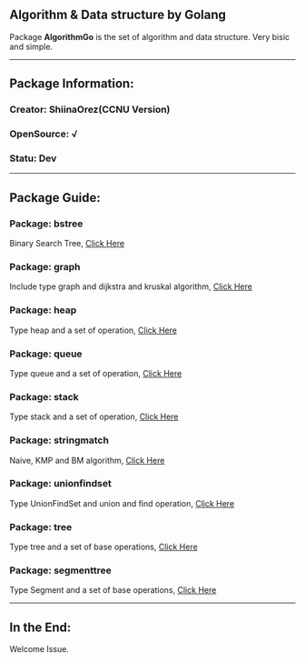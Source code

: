 ## Algorithm & Data structure by Golang

Package **AlgorithmGo** is the set of algorithm and data structure. Very bisic and simple.

------

## Package Information:

### Creator: ShiinaOrez(CCNU Version)

### OpenSource: √

### Statu: Dev

------

## Package Guide:

### Package: bstree

Binary Search Tree, [Click Here](https://github.com/ShiinaOrez/AlgorithmGo/tree/master/bstree)

### Package: graph

Include type graph and dijkstra and kruskal algorithm, [Click Here](https://github.com/ShiinaOrez/AlgorithmGo/tree/master/graph)

### Package: heap

Type heap and a set of operation, [Click Here](https://github.com/ShiinaOrez/AlgorithmGo/tree/master/heap)

### Package: queue

Type queue and a set of operation, [Click Here](https://github.com/ShiinaOrez/AlgorithmGo/tree/master/queue)

### Package: stack

Type stack and a set of operation, [Click Here](https://github.com/ShiinaOrez/AlgorithmGo/tree/master/stack)

### Package: stringmatch

Naive, KMP and BM algorithm, [Click Here](https://github.com/ShiinaOrez/AlgorithmGo/tree/master/stringmatch)

### Package: unionfindset

Type UnionFindSet and union and find operation, [Click Here](https://github.com/ShiinaOrez/AlgorithmGo/tree/master/unionfindset)

### Package: tree

Type tree and a set of base operations, [Click Here](https://github.com/ShiinaOrez/AlgorithmGo/tree/master/tree)


### Package: segmenttree

Type Segment and a set of base operations, [Click Here](https://github.com/ShiinaOrez/AlgorithmGo/tree/master/segmenttree)

------

## In the End:

Welcome Issue.
